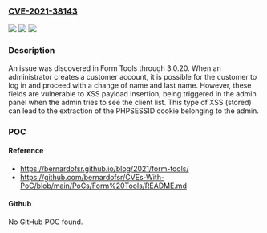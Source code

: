 ### [CVE-2021-38143](https://cve.mitre.org/cgi-bin/cvename.cgi?name=CVE-2021-38143)
![](https://img.shields.io/static/v1?label=Product&message=n%2Fa&color=blue)
![](https://img.shields.io/static/v1?label=Version&message=n%2Fa&color=blue)
![](https://img.shields.io/static/v1?label=Vulnerability&message=n%2Fa&color=brighgreen)

### Description

An issue was discovered in Form Tools through 3.0.20. When an administrator creates a customer account, it is possible for the customer to log in and proceed with a change of name and last name. However, these fields are vulnerable to XSS payload insertion, being triggered in the admin panel when the admin tries to see the client list. This type of XSS (stored) can lead to the extraction of the PHPSESSID cookie belonging to the admin.

### POC

#### Reference
- https://bernardofsr.github.io/blog/2021/form-tools/
- https://github.com/bernardofsr/CVEs-With-PoC/blob/main/PoCs/Form%20Tools/README.md

#### Github
No GitHub POC found.


